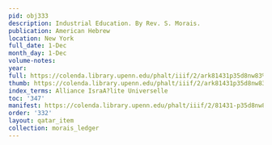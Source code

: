 ```yaml
---
pid: obj333
description: Industrial Education. By Rev. S. Morais.
publication: American Hebrew
location: New York
full_date: 1-Dec
month_day: 1-Dec
volume-notes:
year:
full: https://colenda.library.upenn.edu/phalt/iiif/2/ark81431p35d8nw83%2FSHA256E-s8179724--a57884a4a643c4fedda70495d617b5c8964d8219522e338854f6c8a51c59dd67.jpeg/full/3500,/0/default.jpg
thumb: https://colenda.library.upenn.edu/phalt/iiif/2/ark81431p35d8nw83%2FSHA256E-s8179724--a57884a4a643c4fedda70495d617b5c8964d8219522e338854f6c8a51c59dd67.jpeg/full/!200,200/0/default.jpg
index_terms: Alliance IsraA?lite Universelle
toc: '347'
manifest: https://colenda.library.upenn.edu/phalt/iiif/2/81431-p35d8nw83/manifest
order: '332'
layout: qatar_item
collection: morais_ledger
---
```


